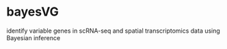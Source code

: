 # bayesVG
identify variable genes in scRNA-seq and spatial transcriptomics data using Bayesian inference
